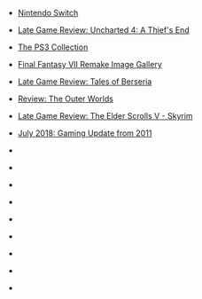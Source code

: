 
- [Nintendo Switch](/2020/09/nintendo-switch/)

- [Late Game Review: Uncharted 4: A Thief&#39;s End](/2020/09/uncharted4/)

- [The PS3 Collection](/2020/08/ps3-collection/)

- [Final Fantasy VII Remake Image Gallery](/2020/07/ff7r/)

- [Late Game Review: Tales of Berseria](/2020/03/tales-of-berseria/)

- [Review: The Outer Worlds](/2019/11/outer-worlds/)

- [Late Game Review: The Elder Scrolls V - Skyrim](/2018/11/late-game-review-the-elder-scrolls-v-skyrim/)

- [July 2018: Gaming Update from 2011](/2018/07/july-2018-gaming-update-from-2011/)

- [](/2018/01/10156316193913912-0/)

- [](/2017/02/10155335684828912-0/)

- [](/2017/01/10155323095923912-0/)

- [](/2017/01/10155307112053912-0/)

- [](/2017/01/10155256940218912-0/)

- [](/2017/01/10155246179153912-0/)

- [](/2016/04/717682657010712578/)

- [](/2014/12/2qckxd/)

- [](/2014/10/10153293302688912/)
